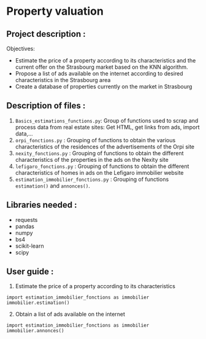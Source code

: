 # Property valuation

## Project description :  

Objectives:  
- Estimate the price of a property according to its characteristics and the current offer on the Strasbourg market based on the KNN algorithm.
- Propose a list of ads available on the internet according to desired characteristics in the Strasbourg area  
- Create a database of properties currently on the market in Strasbourg  

## Description of files :
1) `Basics_estimations_functions.py`: Group of functions used to scrap and process data from real estate sites: Get HTML, get links from ads, import data,...
2) `orpi_fonctions.py` : Grouping of functions to obtain the various characteristics of the residences of the advertisements of the Orpi site
3) `nexity_fonctions.py` : Grouping of functions to obtain the different characteristics of the properties in the ads on the Nexity site
4) `lefigaro_fonctions.py` : Grouping of functions to obtain the different characteristics of homes in ads on the Lefigaro immobilier website
5) `estimation_immobilier_fonctions.py` : Grouping of functions `estimation()` and `annonces()`.

## Libraries needed :  
- requests
- pandas  
- numpy  
- bs4
- scikit-learn
- scipy 

## User guide :  

1) Estimate the price of a property according to its characteristics

```
import estimation_immobilier_fonctions as immobilier
immobilier.estimation()
```

2) Obtain a list of ads available on the internet

```
import estimation_immobilier_fonctions as immobilier
immobilier.annonces()
```
